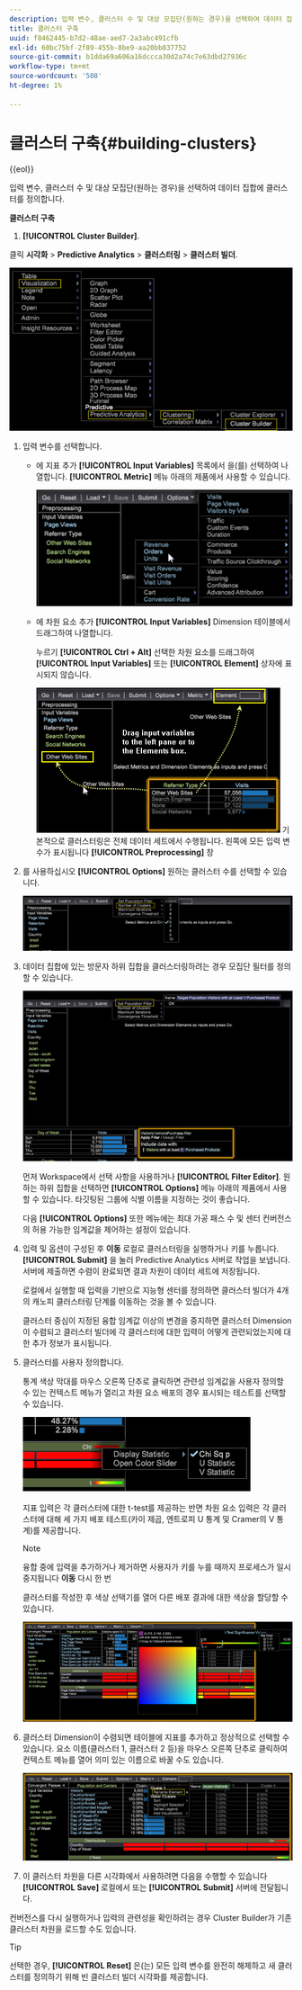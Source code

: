 ```yaml
---
description: 입력 변수, 클러스터 수 및 대상 모집단(원하는 경우)을 선택하여 데이터 집합에 클러스터를 정의합니다.
title: 클러스터 구축
uuid: f8462445-b7d2-48ae-aed7-2a3abc491cfb
exl-id: 60bc75bf-2f89-455b-8be9-aa20bb837752
source-git-commit: b1dda69a606a16dccca30d2a74c7e63dbd27936c
workflow-type: tm+mt
source-wordcount: '508'
ht-degree: 1%

---
```


# 클러스터 구축{#building-clusters}

{{eol}}

입력 변수, 클러스터 수 및 대상 모집단(원하는 경우)을 선택하여 데이터 집합에 클러스터를 정의합니다.

**클러스터 구축**

1.  **[!UICONTROL Cluster Builder]**.

   클릭 **시각화** > **Predictive Analytics** > **클러스터링** > **클러스터 빌더**.

   ![](assets/cluster-builder-step1.png)

1. 입력 변수를 선택합니다.

   * 에 지표 추가 **[!UICONTROL Input Variables]** 목록에서 을(를) 선택하여 나열합니다. **[!UICONTROL Metric]** 메뉴 아래의 제품에서 사용할 수 있습니다.

      ![](assets/cluster_metric_select.png)

   * 에 차원 요소 추가 **[!UICONTROL Input Variables]** Dimension 테이블에서 드래그하여 나열합니다.

      누르기 **[!UICONTROL Ctrl + Alt]** 선택한 차원 요소를 드래그하여 **[!UICONTROL Input Variables]** 또는 **[!UICONTROL Element]** 상자에 표시되지 않습니다.

      ![](assets/cluster_dim_select.png)
   기본적으로 클러스터링은 전체 데이터 세트에서 수행됩니다. 왼쪽에 모든 입력 변수가 표시됩니다 **[!UICONTROL Preprocessing]** 창
1. 를 사용하십시오 **[!UICONTROL Options]** 원하는 클러스터 수를 선택할 수 있습니다.

   ![](assets/build_cluster_2.png)

1. 데이터 집합에 있는 방문자 하위 집합을 클러스터링하려는 경우 모집단 필터를 정의할 수 있습니다.

   ![](assets/build_cluster_3.png)

   먼저 Workspace에서 선택 사항을 사용하거나 **[!UICONTROL Filter Editor]**. 원하는 하위 집합을 선택하면 **[!UICONTROL Options]** 메뉴 아래의 제품에서 사용할 수 있습니다. 타깃팅된 그룹에 식별 이름을 지정하는 것이 좋습니다.

   다음 **[!UICONTROL Options]** 또한 메뉴에는 최대 가공 패스 수 및 센터 컨버전스의 허용 가능한 임계값을 제어하는 설정이 있습니다.

1. 입력 및 옵션이 구성된 후 **이동** 로컬로 클러스터링을 실행하거나 키를 누릅니다. **[!UICONTROL Submit]** 을 눌러 Predictive Analytics 서버로 작업을 보냅니다. 서버에 제출하면 수렴이 완료되면 결과 차원이 데이터 세트에 저장됩니다.

   로컬에서 실행할 때 입력을 기반으로 지능형 센터를 정의하면 클러스터 빌더가 4개의 캐노피 클러스터링 단계를 이동하는 것을 볼 수 있습니다.

   클러스터 중심이 지정된 융합 임계값 이상의 변경을 중지하면 클러스터 Dimension이 수렴되고 클러스터 빌더에 각 클러스터에 대한 입력이 어떻게 관련되었는지에 대한 추가 정보가 표시됩니다.

1. 클러스터를 사용자 정의합니다.

   통계 색상 막대를 마우스 오른쪽 단추로 클릭하면 관련성 임계값을 사용자 정의할 수 있는 컨텍스트 메뉴가 열리고 차원 요소 배포의 경우 표시되는 테스트를 선택할 수 있습니다.

   ![](assets/build_cluster_7.png)

   지표 입력은 각 클러스터에 대한 t-test를 제공하는 반면 차원 요소 입력은 각 클러스터에 대해 세 가지 배포 테스트(카이 제곱, 엔트로피 U 통계 및 Cramer의 V 통계)를 제공합니다.

   >[!NOTE]
   >
   >융합 중에 입력을 추가하거나 제거하면 사용자가 키를 누를 때까지 프로세스가 일시 중지됩니다 **이동** 다시 한 번

   클러스터를 작성한 후 색상 선택기를 열어 다른 배포 결과에 대한 색상을 할당할 수 있습니다.

   ![](assets/build_cluster_5.png)

1. 클러스터 Dimension이 수렴되면 테이블에 지표를 추가하고 정상적으로 선택할 수 있습니다. 요소 이름(클러스터 1, 클러스터 2 등)을 마우스 오른쪽 단추로 클릭하여 컨텍스트 메뉴를 열어 의미 있는 이름으로 바꿀 수도 있습니다.

   ![](assets/build_cluster_6.png)

1. 이 클러스터 차원을 다른 시각화에서 사용하려면 다음을 수행할 수 있습니다 **[!UICONTROL Save]** 로컬에서 또는 **[!UICONTROL Submit]** 서버에 전달됩니다.

컨버전스를 다시 실행하거나 입력의 관련성을 확인하려는 경우 Cluster Builder가 기존 클러스터 차원을 로드할 수도 있습니다.

>[!TIP]
>
>선택한 경우, **[!UICONTROL Reset]** 은(는) 모든 입력 변수를 완전히 해제하고 새 클러스터를 정의하기 위해 빈 클러스터 빌더 시각화를 제공합니다.
